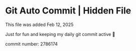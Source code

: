 # Git Auto Commit | Hidden File

This file was added Feb 12, 2025

Just for fun and keeping my daily git commit active 🤪

commit number: 2786174
